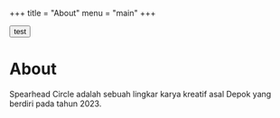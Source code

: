 +++
title = "About"
menu = "main"
+++

<button>test</button>

# About

Spearhead Circle adalah sebuah lingkar karya kreatif asal Depok yang berdiri pada tahun 2023.